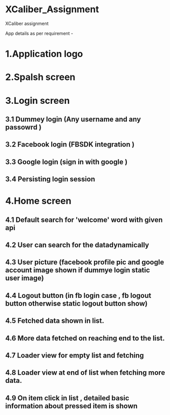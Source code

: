 
# XCaliber_Assignment
XCaliber assignment

App details as per requirement - 

1.Application logo
=

2.Spalsh screen
=

3.Login screen
=

3.1 Dummey login (Any username and any passowrd )
---
3.2 Facebook login (FBSDK integration )
---
3.3 Google login (sign in with google )
---
3.4 Persisting login session 
--

4.Home screen 
=

4.1 Default search for  'welcome' word with given api
--
4.2 User can search for the datadynamically
--
4.3 User picture (facebook profile pic and google account image shown if dummye login static user image)
--
4.4 Logout button (in fb login case , fb logout button otherwise static logout button show)
--
4.5 Fetched data shown in list.
--
4.6 More data fetched on reaching end to the list.
--
4.7 Loader view for empty list and fetching
--
4.8 Loader view at end of list when fetching more data.
--
4.9 On item click in list , detailed basic information about pressed item is shown 
--
